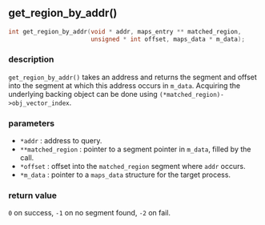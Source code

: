 ## get\_region\_by\_addr()

```c
int get_region_by_addr(void * addr, maps_entry ** matched_region,
                       unsigned * int offset, maps_data * m_data);
```

### description
`get_region_by_addr()` takes an address and returns the segment and offset into the segment at which this address occurs in `m_data`. Acquiring the underlying backing object can be done using `(*matched_region)->obj_vector_index`.


### parameters
- `*addr`            : address to query.
- `**matched_region` : pointer to a segment pointer in `m_data`, filled by the call.
- `*offset`          : offset into the `matched_region` segment where `addr` occurs.
- `*m_data`          : pointer to a `maps_data` structure for the target process.

### return value
`0` on success, `-1` on no segment found, `-2` on fail.
